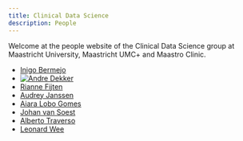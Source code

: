 ```yaml
---
title: Clinical Data Science
description: People
---
```

Welcome at the people website of the Clinical Data Science group at Maastricht University, Maastricht UMC+ and Maastro Clinic.
* [Inigo Bermejo](InigoBermejo.md)
* [![Andre Dekker](media/AndreDekker.png)](AndreDekker.md)
* [Rianne Fijten](RianneFijten.md)
* [Audrey Janssen](AudreyJanssen.md)
* [Aiara Lobo Gomes](AiaraLoboGomes.md)
* [Johan van Soest](JohanVanSoest.md)
* [Alberto Traverso](AlbertoTraverso.md)
* [Leonard Wee](LeonardWee.md)

